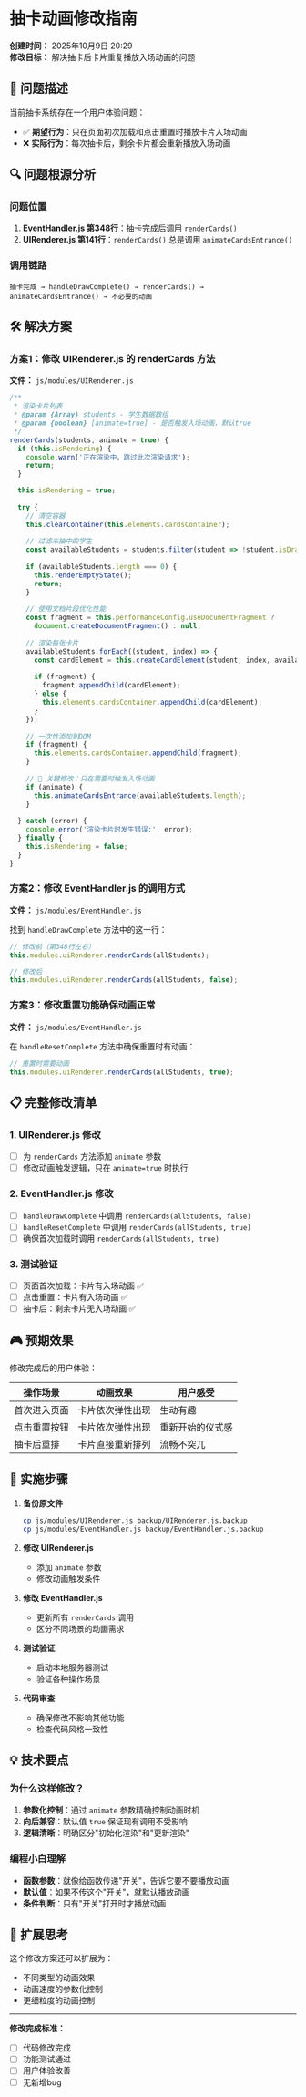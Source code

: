 # 抽卡动画修改指南

**创建时间：** 2025年10月9日 20:29  
**修改目标：** 解决抽卡后卡片重复播放入场动画的问题

## 🎯 问题描述

当前抽卡系统存在一个用户体验问题：
- ✅ **期望行为**：只在页面初次加载和点击重置时播放卡片入场动画
- ❌ **实际行为**：每次抽卡后，剩余卡片都会重新播放入场动画

## 🔍 问题根源分析

### 问题位置
1. **EventHandler.js 第348行**：抽卡完成后调用 `renderCards()`
2. **UIRenderer.js 第141行**：`renderCards()` 总是调用 `animateCardsEntrance()`

### 调用链路
```
抽卡完成 → handleDrawComplete() → renderCards() → animateCardsEntrance() → 不必要的动画
```

## 🛠️ 解决方案

### 方案1：修改 UIRenderer.js 的 renderCards 方法

**文件：** `js/modules/UIRenderer.js`

```javascript
/**
 * 渲染卡片列表
 * @param {Array} students - 学生数据数组
 * @param {boolean} [animate=true] - 是否触发入场动画，默认true
 */
renderCards(students, animate = true) {
  if (this.isRendering) {
    console.warn('正在渲染中，跳过此次渲染请求');
    return;
  }

  this.isRendering = true;
  
  try {
    // 清空容器
    this.clearContainer(this.elements.cardsContainer);
    
    // 过滤未抽中的学生
    const availableStudents = students.filter(student => !student.isDrawn);
    
    if (availableStudents.length === 0) {
      this.renderEmptyState();
      return;
    }
    
    // 使用文档片段优化性能
    const fragment = this.performanceConfig.useDocumentFragment ? 
      document.createDocumentFragment() : null;
    
    // 渲染每张卡片
    availableStudents.forEach((student, index) => {
      const cardElement = this.createCardElement(student, index, availableStudents.length);
      
      if (fragment) {
        fragment.appendChild(cardElement);
      } else {
        this.elements.cardsContainer.appendChild(cardElement);
      }
    });
    
    // 一次性添加到DOM
    if (fragment) {
      this.elements.cardsContainer.appendChild(fragment);
    }
    
    // 🎯 关键修改：只在需要时触发入场动画
    if (animate) {
      this.animateCardsEntrance(availableStudents.length);
    }
    
  } catch (error) {
    console.error('渲染卡片时发生错误:', error);
  } finally {
    this.isRendering = false;
  }
}
```

### 方案2：修改 EventHandler.js 的调用方式

**文件：** `js/modules/EventHandler.js`

找到 `handleDrawComplete` 方法中的这一行：
```javascript
// 修改前（第348行左右）
this.modules.uiRenderer.renderCards(allStudents);

// 修改后
this.modules.uiRenderer.renderCards(allStudents, false);
```

### 方案3：修改重置功能确保动画正常

**文件：** `js/modules/EventHandler.js`

在 `handleResetComplete` 方法中确保重置时有动画：
```javascript
// 重置时需要动画
this.modules.uiRenderer.renderCards(allStudents, true);
```

## 📋 完整修改清单

### 1. UIRenderer.js 修改
- [ ] 为 `renderCards` 方法添加 `animate` 参数
- [ ] 修改动画触发逻辑，只在 `animate=true` 时执行

### 2. EventHandler.js 修改
- [ ] `handleDrawComplete` 中调用 `renderCards(allStudents, false)`
- [ ] `handleResetComplete` 中调用 `renderCards(allStudents, true)`
- [ ] 确保首次加载时调用 `renderCards(allStudents, true)`

### 3. 测试验证
- [ ] 页面首次加载：卡片有入场动画 ✅
- [ ] 点击重置：卡片有入场动画 ✅
- [ ] 抽卡后：剩余卡片无入场动画 ✅

## 🎮 预期效果

修改完成后的用户体验：

| 操作场景 | 动画效果 | 用户感受 |
|---------|----------|----------|
| 首次进入页面 | 卡片依次弹性出现 | 生动有趣 |
| 点击重置按钮 | 卡片依次弹性出现 | 重新开始的仪式感 |
| 抽卡后重排 | 卡片直接重新排列 | 流畅不突兀 |

## 🔧 实施步骤

1. **备份原文件**
   ```bash
   cp js/modules/UIRenderer.js backup/UIRenderer.js.backup
   cp js/modules/EventHandler.js backup/EventHandler.js.backup
   ```

2. **修改 UIRenderer.js**
   - 添加 `animate` 参数
   - 修改动画触发条件

3. **修改 EventHandler.js**
   - 更新所有 `renderCards` 调用
   - 区分不同场景的动画需求

4. **测试验证**
   - 启动本地服务器测试
   - 验证各种操作场景

5. **代码审查**
   - 确保修改不影响其他功能
   - 检查代码风格一致性

## 💡 技术要点

### 为什么这样修改？
1. **参数化控制**：通过 `animate` 参数精确控制动画时机
2. **向后兼容**：默认值 `true` 保证现有调用不受影响
3. **逻辑清晰**：明确区分"初始化渲染"和"更新渲染"

### 编程小白理解
- **函数参数**：就像给函数传递"开关"，告诉它要不要播放动画
- **默认值**：如果不传这个"开关"，就默认播放动画
- **条件判断**：只有"开关"打开时才播放动画

## 🚀 扩展思考

这个修改方案还可以扩展为：
- 不同类型的动画效果
- 动画速度的参数化控制
- 更细粒度的动画控制

---

**修改完成标准：**
- [ ] 代码修改完成
- [ ] 功能测试通过
- [ ] 用户体验改善
- [ ] 无新增bug
